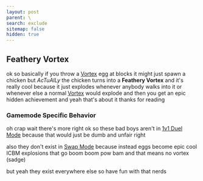 ```yaml
---
layout: post
parent: \
search: exclude
sitemap: false
hidden: true
---
```

**Feathery Vortex**
---

ok so basically if you throw a [Vortex](https://zeroniaserver.github.io/RocketRidersWiki/utilities/vortex) egg at blocks it might just spawn a chicken but *AcTuAlLy* the chicken turns into a **Feathery Vortex** and it's really cool because it just explodes whenever anybody walks into it or whenever else a normal [Vortex](https://zeroniaserver.github.io/RocketRidersWiki/utilities/vortex) would explode and then you get an epic hidden achievement and yeah that's about it thanks for reading

### Gamemode Specific Behavior

oh crap wait there's more right ok so these bad boys aren't in [1v1 Duel Mode](https://zeroniaserver.github.io/RocketRidersWiki/gamemodes/duel) because that would just be dumb and unfair right

also they don't exist in [Swap Mode](https://zeroniaserver.github.io/RocketRidersWiki/gamemodes/swap) because instead eggs become epic cool ICBM explosions that go boom boom pow bam and that means no vortex (sadge)

but yeah they exist everywhere else so have fun with that nerds